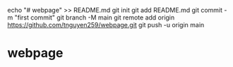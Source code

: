 echo "# webpage" >> README.md
git init
git add README.md
git commit -m "first commit"
git branch -M main
git remote add origin https://github.com/tnguyen259/webpage.git
git push -u origin main
# webpage
